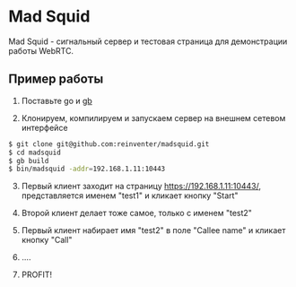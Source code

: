# Mad Squid

Mad Squid - сигнальный сервер и тестовая страница для демонстрации работы WebRTC.

## Пример работы

1. Поставьте go и [gb](https://getgb.io/)

2. Клонируем, компилируем и запускаем сервер на внешнем сетевом интерфейсе
```sh
$ git clone git@github.com:reinventer/madsquid.git
$ cd madsquid
$ gb build
$ bin/madsquid -addr=192.168.1.11:10443
```

3. Первый клиент заходит на страницу https://192.168.1.11:10443/, представляется именем "test1" и кликает кнопку "Start"

4. Второй клиент делает тоже самое, только с именем "test2"

5. Первый клиент набирает имя "test2" в поле "Callee name" и кликает кнопку "Call"

6. ....

7. PROFIT!
